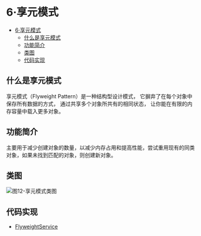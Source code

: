 # 6·享元模式

- [6·享元模式](#6享元模式)
  - [什么是享元模式](#什么是享元模式)
  - [功能简介](#功能简介)
  - [类图](#类图)
  - [代码实现](#代码实现)

## 什么是享元模式
享元模式（Flyweight Pattern）是一种结构型设计模式， 它摒弃了在每个对象中保存所有数据的方式， 通过共享多个对象所共有的相同状态， 让你能在有限的内存容量中载入更多对象。

## 功能简介
主要用于减少创建对象的数量，以减少内存占用和提高性能，尝试重用现有的同类对象，如果未找到匹配的对象，则创建新对象。

## 类图
![图12-享元模式类图](images/图12-享元模式类图.png)

## 代码实现
- [FlyweightService](/src/main/java/com/ly/pattern/flyweight/FlyweightService.java)
